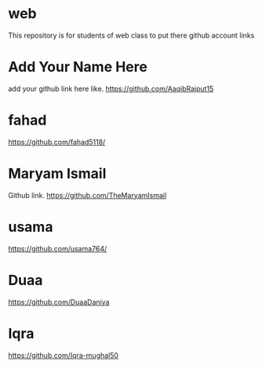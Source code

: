 # web
This repository is for students of web class to put there github account links

# Add Your Name Here
add your github link here like. https://github.com/AaqibRajput15

# fahad
https://github.com/fahad5118/

# Maryam Ismail
Github link. https://github.com/TheMaryamIsmail

# usama
https://github.com/usama764/

# Duaa
https://github.com/DuaaDaniya

# Iqra
https://github.com/Iqra-mughal50

